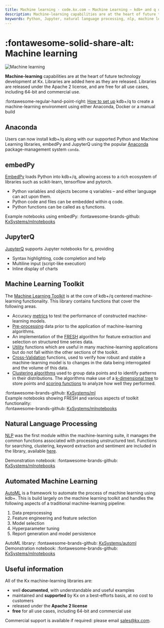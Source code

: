 ```yaml
---
title: Machine learning - code.kx.com – Machine Learning – kdb+ and q documentation
description: Machine-learning capabilities are at the heart of future technology development at Kx. Libraries are added here as they are released. Libraries are released under the Apache 2 license, and are free for all use cases, including 64-bit and commercial use.
keywords: Python, Jupyter, natural language processing, nlp, machine learning, ml, sentiment, Anaconda, Docker
---
```

# :fontawesome-solid-share-alt: Machine learning


![Machine learning](../img/ml.png)


**Machine-learning** capabilities are at the heart of future technology development at Kx. Libraries are added here as they are released. Libraries are released under the Apache 2 license, and are free for all use cases, including 64-bit and commercial use.

:fontawesome-regular-hand-point-right: 
[How to set up](setup.md) kdb+/q to create a machine-learning environment using either Anaconda, Docker or a manual build

## Anaconda


Users can now install kdb+/q along with our supported Python and Machine Learning libraries, embedPy and JupyterQ using the popular [Anaconda](https://anaconda.com/) package-management system `conda`.


## embedPy

[EmbedPy](embedpy/index.md) loads Python into kdb+/q, allowing access to a rich ecosystem of libraries such as scikit-learn, tensorflow and pytorch.

-   Python variables and objects become q variables – and either language can act upon them. 
-   Python code and files can be embedded within q code.
-   Python functions can be called as q functions.

Example notebooks using embedPy:
:fontawesome-brands-github:
[KxSystems/mlnotebooks](https://github.com/KxSystems/mlnotebooks)


## JupyterQ

[JupyterQ](jupyterq/index.md) supports Jupyter notebooks for q, providing

-   Syntax highlighting, code completion and help
-   Multiline input (script-like execution)
-   Inline display of charts


## Machine Learning Toolkit

The [Machine Learning Toolkit](toolkit/index.md) is at the core of kdb+/q centered machine-learning functionality. This library contains functions that cover the following areas.

-  Accuracy [metrics](toolkit/utilities/metric.md) to test the performance of constructed machine-learning models.
-  [Pre-processing](toolkit/utilities/preproc.md) data prior to the application of machine-learning algorithms.
-  An implementation of the [FRESH](toolkit/fresh.md) algorithm for feature extraction and selection on structured time series data. 
-  [Utility](toolkit/utilities/util.md) functions which are useful in many machine-learning applications but do not fall within the other sections of the toolkit.
-  [Cross-Validation](toolkit/xval.md) functions, used to verify how robust and stable a machine-learning model is to changes in the data being interrogated and the volume of this data.
- [Clustering algorithms](toolkit/clustering/algos.md) used to group data points and to identify patterns in their distributions. The algorithms make use of a [k-dimensional tree](toolkit/clustering/kdtree.md) to store points and [scoring functions](toolkit/clustering/score.md) to analyze how well they performed.

:fontawesome-brands-github:
[KxSystems/ml](https://github.com/KxSystems/ml)
<br>
Example notebooks showing FRESH and various aspects of toolkit functionality:
<br>
:fontawesome-brands-github:
[KxSystems/mlnotebooks](https://github.com/KxSystems/mlnotebooks)


## Natural Language Processing 

[NLP](nlp/index.md) was the first module within the machine-learning suite, it manages the common functions associated with processing unstructured text. Functions for searching, clustering, keyword extraction and sentiment are included in the library, available [here](https://github.com/KxSystems/nlp).

Demonstration notebook:
:fontawesome-brands-github:
[KxSystems/mlnotebooks](https://github.com/KxSystems/mlnotebooks)


## Automated Machine Learning

[AutoML](automl/index.md) is a framework to automate the process of machine learning using kdb+. This is build largely on the machine learning toolkit and handles the following aspects of a traditional machine-learning pipeline:

1. Data preprocessing
2. Feature engineering and feature selection
3. Model selection
4. Hyperparameter tuning
5. Report generation and model persistence

AutoML library:
:fontawesome-brands-github:
[KxSystems/automl](https://github.com/KxSystems/automl)
<br>
Demonstration notebook:
:fontawesome-brands-github:
[KxSystems/mlnotebooks](https://github.com/KxSystems/mlnotebooks)


## Useful information

All of the Kx machine-learning libraries are:

-   well **documented**, with understandable and useful examples
-   maintained and **supported** by Kx on a best-efforts basis, at no cost to customers
-   released under the **Apache 2 license**
-   **free** for all use cases, including 64-bit and commercial use

Commercial support is available if required: please email sales@kx.com.
